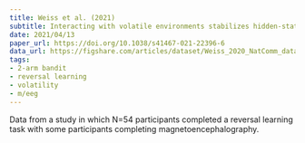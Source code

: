 ```yaml
---
title: Weiss et al. (2021)
subtitle: Interacting with volatile environments stabilizes hidden-state inference and its brain signatures
date: 2021/04/13
paper_url: https://doi.org/10.1038/s41467-021-22396-6
data_url: https://figshare.com/articles/dataset/Weiss_2020_NatComm_data_behavior_zip/13200128
tags:
- 2-arm bandit
- reversal learning
- volatility
- m/eeg
---
```


Data from a study in which N=54 participants completed a reversal learning task with some participants completing magnetoencephalography.
